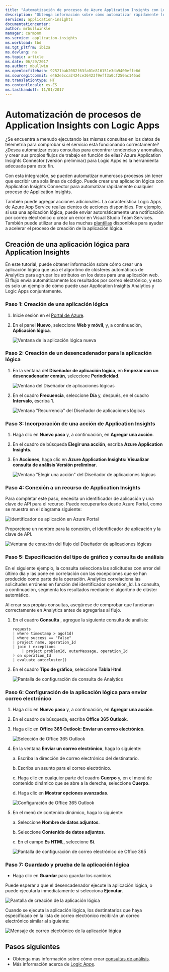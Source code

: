 ```yaml
---
title: "Automatización de procesos de Azure Application Insights con Logic Apps"
description: "Obtenga información sobre cómo automatizar rápidamente los procesos repetibles mediante la adición de Application Insights Connector a la aplicación lógica."
services: application-insights
documentationcenter: 
author: mrbullwinkle
manager: carmonm
ms.service: application-insights
ms.workload: tbd
ms.tgt_pltfrm: ibiza
ms.devlang: na
ms.topic: article
ms.date: 06/29/2017
ms.author: mbullwin
ms.openlocfilehash: 92521bab2082f63fa01e816151e3da9400effe6d
ms.sourcegitcommit: e462e5cca2424ce36423f9eff3a0cf250ac146ad
ms.translationtype: HT
ms.contentlocale: es-ES
ms.lasthandoff: 11/01/2017
---
```

# <a name="automate-application-insights-processes-by-using-logic-apps"></a>Automatización de procesos de Application Insights con Logic Apps

¿Se encuentra a menudo ejecutando las mismas consultas en los datos de telemetría para comprobar si el servicio está funcionando correctamente? ¿Desea automatizar estas consultas para encontrar tendencias y anomalías, y crear sus propios flujos de trabajo en función de ellas? Azure Application Insights Connector (versión preliminar) para Logic Apps es la herramienta adecuada para este fin.

Con esta integración, se pueden automatizar numerosos procesos sin tener que escribir una sola línea de código. Puede crear una aplicación lógica con Application Insights Connector para automatizar rápidamente cualquier proceso de Application Insights. 

También puede agregar acciones adicionales. La característica Logic Apps de Azure App Service realiza cientos de acciones disponibles. Por ejemplo, si usa una aplicación lógica, puede enviar automáticamente una notificación por correo electrónico o crear un error en Visual Studio Team Services. También puede utilizar una de las muchas [plantillas](https://docs.microsoft.com/azure/logic-apps/logic-apps-use-logic-app-templates) disponibles para ayudar a acelerar el proceso de creación de la aplicación lógica. 

## <a name="create-a-logic-app-for-application-insights"></a>Creación de una aplicación lógica para Application Insights

En este tutorial, puede obtener información sobre cómo crear una aplicación lógica que usa el algoritmo de clústeres automáticos de Analytics para agrupar los atributos en los datos para una aplicación web. El flujo envía automáticamente los resultados por correo electrónico, y esto es solo un ejemplo de cómo puede usar Application Insights Analytics y Logic Apps conjuntamente. 

### <a name="step-1-create-a-logic-app"></a>Paso 1: Creación de una aplicación lógica
1. Inicie sesión en el [Portal de Azure](https://portal.azure.com).
2. En el panel **Nuevo**, seleccione **Web y móvil**, y, a continuación, **Aplicación lógica**.

    ![Ventana de la aplicación lógica nueva](./media/automate-with-logic-apps/logicapp1.png)

### <a name="step-2-create-a-trigger-for-your-logic-app"></a>Paso 2: Creación de un desencadenador para la aplicación lógica
1. En la ventana del **Diseñador de aplicación lógica**, en **Empezar con un desencadenador común**, seleccione **Periodicidad**.

    ![Ventana del Diseñador de aplicaciones lógicas](./media/automate-with-logic-apps/logicapp2.png)

2. En el cuadro **Frecuencia**, seleccione **Día** y, después, en el cuadro **Intervalo**, escriba **1**.

    ![Ventana "Recurrencia" del Diseñador de aplicaciones lógicas](./media/automate-with-logic-apps/step2b.png)

### <a name="step-3-add-an-application-insights-action"></a>Paso 3: Incorporación de una acción de Application Insights
1. Haga clic en **Nuevo paso** y, a continuación, en **Agregar una acción**.

2. En el cuadro de búsqueda **Elegir una acción**, escriba **Azure Application Insights**.

3. En **Acciones**, haga clic en **Azure Application Insights: Visualizar consulta de análisis Versión preliminar**.

    ![Ventana "Elegir una acción" del Diseñador de aplicaciones lógicas](./media/automate-with-logic-apps/flow2.png)

### <a name="step-4-connect-to-an-application-insights-resource"></a>Paso 4: Conexión a un recurso de Application Insights

Para completar este paso, necesita un identificador de aplicación y una clave de API para el recurso. Puede recuperarlos desde Azure Portal, como se muestra en el diagrama siguiente:

![Identificador de aplicación en Azure Portal](./media/automate-with-logic-apps/appid.png) 

Proporcione un nombre para la conexión, el identificador de aplicación y la clave de API.

![Ventana de conexión del flujo del Diseñador de aplicaciones lógicas](./media/automate-with-logic-apps/flow3.png)

### <a name="step-5-specify-the-analytics-query-and-chart-type"></a>Paso 5: Especificación del tipo de gráfico y consulta de análisis
En el siguiente ejemplo, la consulta selecciona las solicitudes con error del último día y las pone en correlación con las excepciones que se han producido como parte de la operación. Analytics correlaciona las solicitudes erróneas en función del identificador operation_Id. La consulta, a continuación, segmenta los resultados mediante el algoritmo de clúster automático. 

Al crear sus propias consultas, asegúrese de comprobar que funcionan correctamente en Analytics antes de agregarlas al flujo.

1. En el cuadro **Consulta** , agregue la siguiente consulta de análisis: 

    ```
    requests
    | where timestamp > ago(1d)
    | where success == "False"
    | project name, operation_Id
    | join ( exceptions
        | project problemId, outerMessage, operation_Id
    ) on operation_Id
    | evaluate autocluster()
    ```

2. En el cuadro **Tipo de gráfico**, seleccione **Tabla Html**.

    ![Pantalla de configuración de consulta de Analytics](./media/automate-with-logic-apps/flow4.png)

### <a name="step-6-configure-the-logic-app-to-send-email"></a>Paso 6: Configuración de la aplicación lógica para enviar correo electrónico

1. Haga clic en **Nuevo paso** y, a continuación, en **Agregar una acción**.

2. En el cuadro de búsqueda, escriba **Office 365 Outlook**.

3. Haga clic en **Office 365 Outlook: Enviar un correo electrónico**.

    ![Selección de Office 365 Outlook](./media/automate-with-logic-apps/flow2b.png)

4. En la ventana **Enviar un correo electrónico**, haga lo siguiente:

   a. Escriba la dirección de correo electrónico del destinatario.

   b. Escriba un asunto para el correo electrónico.

   c. Haga clic en cualquier parte del cuadro **Cuerpo** y, en el menú de contenido dinámico que se abre a la derecha, seleccione **Cuerpo**.

   d. Haga clic en **Mostrar opciones avanzadas**.

      ![Configuración de Office 365 Outlook](./media/automate-with-logic-apps/flow5.png)

5. En el menú de contenido dinámico, haga lo siguiente:

    a. Seleccione **Nombre de datos adjuntos**.

    b. Seleccione **Contenido de datos adjuntos**.
    
    c. En el campo **Es HTML**, seleccione **Sí**.

      ![Pantalla de configuración de correo electrónico de Office 365](./media/automate-with-logic-apps/flow7.png)

### <a name="step-7-save-and-test-your-logic-app"></a>Paso 7: Guardado y prueba de la aplicación lógica
* Haga clic en **Guardar** para guardar los cambios.

Puede esperar a que el desencadenador ejecute la aplicación lógica, o puede ejecutarla inmediatamente si selecciona **Ejecutar**.

![Pantalla de creación de la aplicación lógica](./media/automate-with-logic-apps/step7.png)

Cuando se ejecuta la aplicación lógica, los destinatarios que haya especificado en la lista de correo electrónico recibirán un correo electrónico similar al siguiente:

![Mensaje de correo electrónico de la aplicación lógica](./media/automate-with-logic-apps/flow9.png)

## <a name="next-steps"></a>Pasos siguientes

- Obtenga más información sobre cómo crear [consultas de análisis](app-insights-analytics-using.md).
- Más información acerca de [Logic Apps](https://docs.microsoft.com/azure/logic-apps/logic-apps-what-are-logic-apps).



<!--Link references-->





